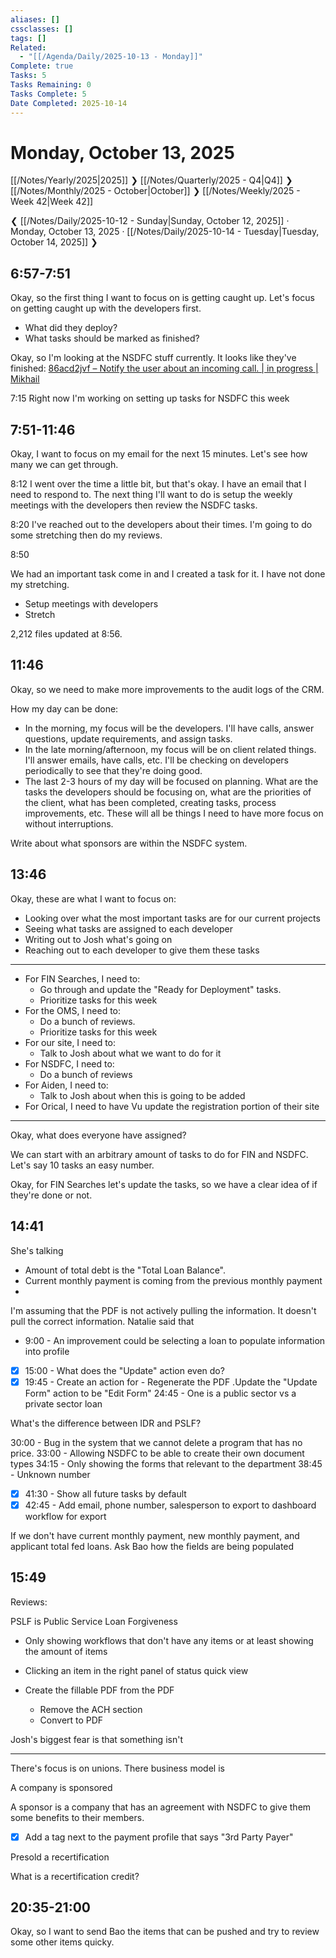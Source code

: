 ```yaml
---
aliases: []
cssclasses: []
tags: []
Related:
  - "[[/Agenda/Daily/2025-10-13 - Monday]]"
Complete: true
Tasks: 5
Tasks Remaining: 0
Tasks Complete: 5
Date Completed: 2025-10-14
---
```

# Monday, October 13, 2025

[[/Notes/Yearly/2025|2025]] ❯ [[/Notes/Quarterly/2025 - Q4|Q4]] ❯ [[/Notes/Monthly/2025 - October|October]] ❯ [[/Notes/Weekly/2025 - Week 42|Week 42]]

❮ [[/Notes/Daily/2025-10-12 - Sunday|Sunday, October 12, 2025]] · Monday, October 13, 2025 · [[/Notes/Daily/2025-10-14 - Tuesday|Tuesday, October 14, 2025]] ❯

## 6:57-7:51

Okay, so the first thing I want to focus on is getting caught up. Let's focus on getting caught up with the developers first.

- What did they deploy?
- What tasks should be marked as finished?

Okay, so I'm looking at the NSDFC stuff currently. It looks like they've finished: [86acd2jvf – Notify the user about an incoming call. | in progress | Mikhail](https://app.clickup.com/t/86acd2jvf)

<time>7:15</time>
Right now I'm working on setting up tasks for NSDFC this week

## 7:51-11:46

Okay, I want to focus on my email for the next 15 minutes. Let's see how many we can get through.

<time>8:12</time>
I went over the time a little bit, but that's okay. I have an email that I need to respond to. The next thing I'll want to do is setup the weekly meetings with the developers then review the NSDFC tasks.

<time>8:20</time>
I've reached out to the developers about their times. I'm going to do some stretching then do my reviews.

<time>8:50</time>

We had an important task come in and I created a task for it. I have not done my stretching.

- Setup meetings with developers
- Stretch

2,212 files updated at 8:56.

## 11:46

Okay, so we need to make more improvements to the audit logs of the CRM.

How my day can be done:

- In the morning, my focus will be the developers. I'll have calls, answer questions, update requirements, and assign tasks.
- In the late morning/afternoon, my focus will be on client related things. I'll answer emails, have calls, etc. I'll be checking on developers periodically to see that they're doing good.
- The last 2-3 hours of my day will be focused on planning. What are the tasks the developers should be focusing on, what are the priorities of the client, what has been completed, creating tasks, process improvements, etc. These will all be things I need to have more focus on without interruptions.

Write about what sponsors are within the NSDFC system.

## 13:46

Okay, these are what I want to focus on:

- Looking over what the most important tasks are for our current projects
- Seeing what tasks are assigned to each developer
- Writing out to Josh what's going on
- Reaching out to each developer to give them these tasks

---

- For FIN Searches, I need to:
    - Go through and update the "Ready for Deployment" tasks.
    - Prioritize tasks for this week
- For the OMS, I need to:
    - Do a bunch of reviews.
    - Prioritize tasks for this week
- For our site, I need to:
    - Talk to Josh about what we want to do for it
- For NSDFC, I need to:
    - Do a bunch of reviews
- For Aiden, I need to:
    - Talk to Josh about when this is going to be added
- For Orical, I need to have Vu update the registration portion of their site

---

Okay, what does everyone have assigned?

We can start with an arbitrary amount of tasks to do for FIN and NSDFC. Let's say 10 tasks an easy number.

Okay, for FIN Searches let's update the tasks, so we have a clear idea of if they're done or not.

## 14:41

She's talking 

- Amount of total debt is the "Total Loan Balance".
- Current monthly payment is coming from the previous monthly payment
- 

I'm assuming that the PDF is not actively pulling the information. It doesn't pull the correct information. Natalie said that 

- 9:00 - An improvement could be selecting a loan to populate information into profile
- [x] 15:00 - What does the "Update" action even do?
- [x] 19:45 - Create an action for - Regenerate the PDF .Update the "Update Form" action to be "Edit Form"
24:45 - One is a public sector vs a private sector loan

What's the difference between IDR and PSLF?

30:00 - Bug in the system that we cannot delete a program that has no price.
33:00 - Allowing NSDFC to be able to create their own document types 
34:15 - Only showing the forms that relevant to the department 
38:45 - Unknown number
- [x] 41:30 - Show all future tasks by default
- [x] 42:45 - Add email, phone number, salesperson to export to dashboard workflow for export

If we don't have current monthly payment, new monthly payment, and applicant total fed loans. Ask Bao how the fields are being populated

## 15:49

Reviews:

PSLF is Public Service Loan Forgiveness

- Only showing workflows that don't have any items or at least showing the amount of items
- Clicking an item in the right panel of status quick view

- Create the fillable PDF from the PDF
    - Remove the ACH section
    - Convert to PDF

Josh's biggest fear is that something isn't 

---

There's focus is on unions. There business model is 

A company is sponsored

A sponsor is a company that has an agreement with NSDFC to give them some benefits to their members.

- [x] Add a tag next to the payment profile that says "3rd Party Payer"

Presold a recertification

What is a recertification credit?

## 20:35-21:00

Okay, so I want to send Bao the items that can be pushed and try to review some other items quicky.